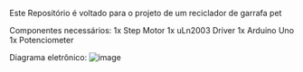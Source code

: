 Este Repositório é voltado para o projeto de um reciclador de garrafa pet

Componentes necessários:
1x Step Motor
1x uLn2003 Driver
1x Arduino Uno
1x Potenciometer

Diagrama eletrônico:
![image](https://github.com/user-attachments/assets/5e028228-71ad-424d-ab8e-181be99ace9d)
